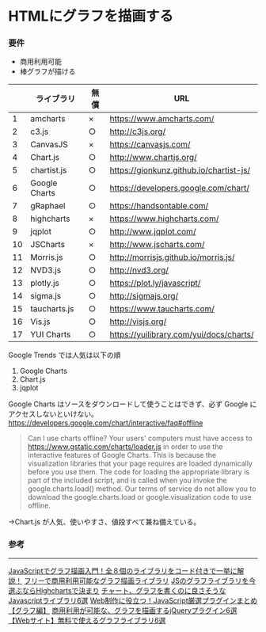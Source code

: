# HTMLにグラフを描画する
### 要件
- 商用利用可能
- 棒グラフが描ける


||ライブラリ|無償|URL|
|--------|--------|--------|--------|
|1|amcharts|×|https://www.amcharts.com/|
|2|c3.js|○|http://c3js.org/|
|3|CanvasJS|×|https://canvasjs.com/|
|4|Chart.js|○|http://www.chartjs.org/|
|5|chartist.js|○|https://gionkunz.github.io/chartist-js/|
|6|Google Charts|○|https://developers.google.com/chart/|
|7|gRaphael|○|https://handsontable.com/|
|8|highcharts|×|https://www.highcharts.com/|
|9|jqplot|○|http://www.jqplot.com/|
|10|JSCharts|×|http://www.jscharts.com/|
|11|Morris.js|○|http://morrisjs.github.io/morris.js/|
|12|NVD3.js|○|http://nvd3.org/|
|13|plotly.js|○|https://plot.ly/javascript/|
|14|sigma.js|○|http://sigmajs.org/|
|15|taucharts.js|○|https://www.taucharts.com/|
|16|Vis.js|○|http://visjs.org/|
|17|YUI Charts|○|https://yuilibrary.com/yui/docs/charts/|

Google Trends では人気は以下の順
1. Google Charts
1. Chart.js
1. jqplot

Google Charts はソースをダウンロードして使うことはできず、必ず Google にアクセスしないといけない。
https://developers.google.com/chart/interactive/faq#offline
> Can I use charts offline?
Your users' computers must have access to https://www.gstatic.com/charts/loader.js in order to use the interactive features of Google Charts. This is because the visualization libraries that your page requires are loaded dynamically before you use them. The code for loading the appropriate library is part of the included script, and is called when you invoke the google.charts.load() method. Our terms of service do not allow you to download the google.charts.load or google.visualization code to use offline.

→Chart.js が人気、使いやすさ、値段すべて兼ね備えている。

### 参考
---
[JavaScriptでグラフ描画入門！全８個のライブラリをコード付きで一挙に解説！](http://paiza.hatenablog.com/entry/2016/06/07/JavaScript%E3%81%A7%E3%82%B0%E3%83%A9%E3%83%95%E6%8F%8F%E7%94%BB%E5%85%A5%E9%96%80%EF%BC%81%E5%85%A8%EF%BC%98%E5%80%8B%E3%81%AE%E3%83%A9%E3%82%A4%E3%83%96%E3%83%A9%E3%83%AA%E3%82%92%E3%82%B3%E3%83%BC)
[フリーで商用利用可能なグラフ描画ライブラリ](http://ysktec.com/shiguregaki/blog/?p=1373)
[JSのグラフライブラリを今選ぶならHighchartsで決まり](https://qiita.com/grgrjnjn/items/fa39778657493008c3b6)
[チャート、グラフを書くのに良さそうなJavascriptライブラリ6選](https://qiita.com/awakia/items/d064c772b759333c209a)
[Web制作に役立つ！JavaScript厳選プラグインまとめ【グラフ編】](https://webdesign-trends.net/entry/406)
[商用利用が可能な、グラフを描画するjQueryプラグイン6選](http://wood-roots.com/web/jquery-javascript/891)
[【Webサイト】無料で使えるグラフライブラリ6選](http://www.weblog-life.net/entry/2016/03/11/080200)


